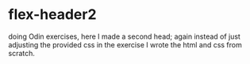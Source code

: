 # flex-header2
doing Odin exercises, here I made a second head; again instead of just adjusting the provided css in the exercise I wrote the html and css from scratch.
